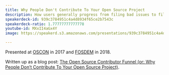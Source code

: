 ```yaml
---
title: Why People Don't Contribute To Your Open Source Project
description: How users generally progress from filing bad issues to filing good issues to making simple contributions to making complex contributions to maintaining an open source project.
speakerdeck-id: 939c3784951c4a4d8934f65ce2b7543c
speakerdeck-ratio: 1.77777777777778
youtube-id: MXxII4aGx4Y
image: https://speakerd.s3.amazonaws.com/presentations/939c3784951c4a4d8934f65ce2b7543c/preview_slide_0.jpg

---
```

Presented at [OSCON](https://conferences.oreilly.com/oscon/oscon-tx) in 2017 and [FOSDEM](https://archive.fosdem.org/2018/) in 2018.

Written up as a blog post: [The Open Source Contributor Funnel (or: Why People Don’t Contribute To Your Open Source Project)](/2018/08/14/the-open-source-contributor-funnel-why-people-dont-contribute-to-your-open-source-project/).
